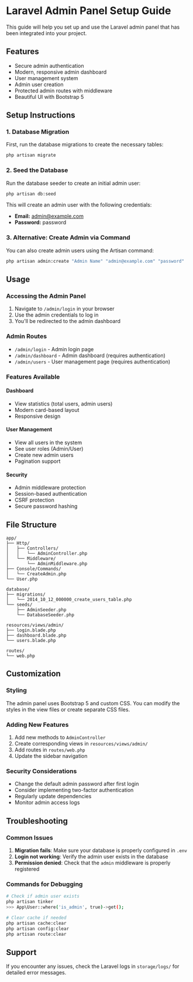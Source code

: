 # Laravel Admin Panel Setup Guide

This guide will help you set up and use the Laravel admin panel that has been integrated into your project.

## Features

- Secure admin authentication
- Modern, responsive admin dashboard
- User management system
- Admin user creation
- Protected admin routes with middleware
- Beautiful UI with Bootstrap 5

## Setup Instructions

### 1. Database Migration

First, run the database migrations to create the necessary tables:

```bash
php artisan migrate
```

### 2. Seed the Database

Run the database seeder to create an initial admin user:

```bash
php artisan db:seed
```

This will create an admin user with the following credentials:
- **Email:** admin@example.com
- **Password:** password

### 3. Alternative: Create Admin via Command

You can also create admin users using the Artisan command:

```bash
php artisan admin:create "Admin Name" "admin@example.com" "password"
```

## Usage

### Accessing the Admin Panel

1. Navigate to `/admin/login` in your browser
2. Use the admin credentials to log in
3. You'll be redirected to the admin dashboard

### Admin Routes

- `/admin/login` - Admin login page
- `/admin/dashboard` - Admin dashboard (requires authentication)
- `/admin/users` - User management page (requires authentication)

### Features Available

#### Dashboard
- View statistics (total users, admin users)
- Modern card-based layout
- Responsive design

#### User Management
- View all users in the system
- See user roles (Admin/User)
- Create new admin users
- Pagination support

#### Security
- Admin middleware protection
- Session-based authentication
- CSRF protection
- Secure password hashing

## File Structure

```
app/
├── Http/
│   ├── Controllers/
│   │   └── AdminController.php
│   └── Middleware/
│       └── AdminMiddleware.php
├── Console/Commands/
│   └── CreateAdmin.php
└── User.php

database/
├── migrations/
│   └── 2014_10_12_000000_create_users_table.php
└── seeds/
    ├── AdminSeeder.php
    └── DatabaseSeeder.php

resources/views/admin/
├── login.blade.php
├── dashboard.blade.php
└── users.blade.php

routes/
└── web.php
```

## Customization

### Styling
The admin panel uses Bootstrap 5 and custom CSS. You can modify the styles in the view files or create separate CSS files.

### Adding New Features
1. Add new methods to `AdminController`
2. Create corresponding views in `resources/views/admin/`
3. Add routes in `routes/web.php`
4. Update the sidebar navigation

### Security Considerations
- Change the default admin password after first login
- Consider implementing two-factor authentication
- Regularly update dependencies
- Monitor admin access logs

## Troubleshooting

### Common Issues

1. **Migration fails**: Make sure your database is properly configured in `.env`
2. **Login not working**: Verify the admin user exists in the database
3. **Permission denied**: Check that the `admin` middleware is properly registered

### Commands for Debugging

```bash
# Check if admin user exists
php artisan tinker
>>> App\User::where('is_admin', true)->get();

# Clear cache if needed
php artisan cache:clear
php artisan config:clear
php artisan route:clear
```

## Support

If you encounter any issues, check the Laravel logs in `storage/logs/` for detailed error messages. 
